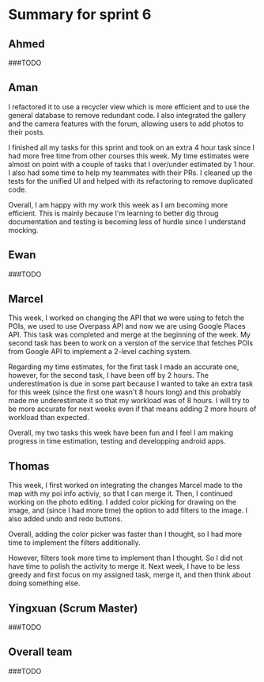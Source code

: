 # Summary for sprint 6

## Ahmed

###TODO


## Aman 

I refactored it to use a recycler view which is more efficient and to use the general database to remove redundant code. I also integrated the gallery and the camera features with the forum, allowing users to add photos to their posts.

I finished all my tasks for this sprint and took on an extra 4 hour task since I had more free time from other courses this week. My time estimates were almost on point with a couple of tasks that I over/under estimated by 1 hour. I also had some time to help my teammates with their PRs. I cleaned up the tests for the unified UI and helped with its refactoring to remove duplicated code.

Overall, I am happy with my work this week as I am becoming more efficient. This is mainly because I'm learning to better dig throug documentation and testing is becoming less of hurdle since I understand mocking.

## Ewan 

###TODO


## Marcel 

This week, I worked on changing the API that we were using to fetch the POIs, we used to use Overpass API and now we are using Google Places API. This task was completed and merge at the beginning of the week. My second task has been to work on a version of the service that fetches POIs from Google API to implement a 2-level caching system.

Regarding my time estimates, for the first task I made an accurate one, however, for the second task, I have been off by 2 hours. The underestimation is due in some part because I wanted to take an extra task for this week (since the first one wasn't 8 hours long) and this probably made me underestimate it so that my workload was of 8 hours. I will try to be more accurate for next weeks even if that means adding 2 more hours of workload than expected.

Overall, my two tasks this week have been fun and I feel I am making progress in time estimation, testing and developping android apps.


## Thomas

This week, I first worked on integrating the changes Marcel made to the map with my poi info activiy, so that I can merge it. Then, I continued working on the photo editing. I added color picking for drawing on the image, and (since I had more time) the option to add filters to the image. I also added undo and redo buttons.

Overall, adding the color picker was faster than I thought, so I had more time to implement the filters additionally.

However, filters took more time to implement than I thought. So I did not have time to polish the activity to merge it. Next week, I have to be less greedy and first focus on my assigned task, merge it, and then think about doing something else.


## Yingxuan (Scrum Master)

###TODO


## Overall team

###TODO
